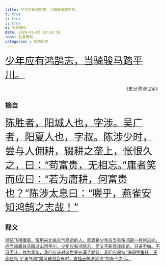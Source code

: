 ```yaml
---
title: 少年应有鸿鹄志，当骑骏马踏平川。
t: true
i: true
l: true
e: 名言骚句
date: 2024-06-03 10:28:38
tags: 名言骚句
categories : 励志短句
---
```



<p><u><font size="6"> 少年应有鸿鹄志，当骑骏马踏平川。</font></u><p>
                            <p align="right">《史记·陈涉世家》</p>

## 摘自

<p><u><font size="6">陈胜者，阳城人也，字涉。吴广者，阳夏人也，字叔。陈涉少时，尝与人佣耕，辍耕之垄上，怅恨久之，曰：“苟富贵，无相忘。”庸者笑而应曰：“若为庸耕，何富贵也？”陈涉太息曰：“嗟乎，燕雀安知鸿鹄之志哉！”</font></u><p>


## 释义

<p><u>鸿鹄飞得很高，常用来比喻志气高远的人。意思是少年应当有像鸿鹄一样的志向，应当骑着骏马踏过山河平川。少年应有鸿鹄志，但又不能高谈阔论，只说不做。不可否认，作为青年，我们应该对这世界充满了期待，我们应保持“海阔凭鱼跃，天高任鸟飞”勇气和“乘风破浪会有时，直挂云帆济沧海”的赤子之心。</u><p>